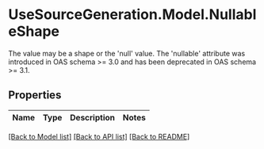 # UseSourceGeneration.Model.NullableShape
The value may be a shape or the 'null' value. The 'nullable' attribute was introduced in OAS schema >= 3.0 and has been deprecated in OAS schema >= 3.1.

## Properties

Name | Type | Description | Notes
------------ | ------------- | ------------- | -------------

[[Back to Model list]](../../README.md#documentation-for-models) [[Back to API list]](../../README.md#documentation-for-api-endpoints) [[Back to README]](../../README.md)

